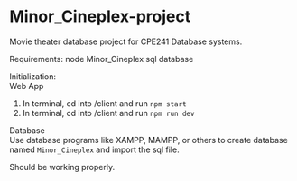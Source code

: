 # Minor_Cineplex-project
Movie theater database project for CPE241 Database systems.

Requirements:
node
Minor_Cineplex sql database

Initialization:  
Web App
1) In terminal, cd into /client and run `npm start`
2) In terminal, cd into /client and run `npm run dev`

Database  
Use database programs like XAMPP, MAMPP, or others to create database named `Minor_Cineplex`
and import the sql file.

Should be working properly.
